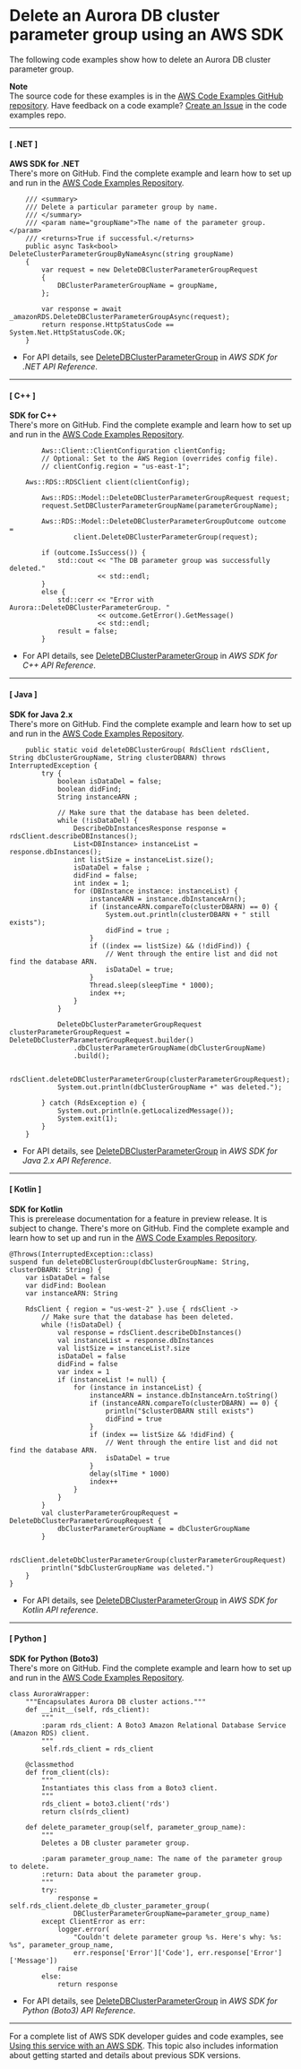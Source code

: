 # Delete an Aurora DB cluster parameter group using an AWS SDK<a name="example_aurora_DeleteDBClusterParameterGroup_section"></a>

The following code examples show how to delete an Aurora DB cluster parameter group\.

**Note**  
The source code for these examples is in the [AWS Code Examples GitHub repository](https://github.com/awsdocs/aws-doc-sdk-examples)\. Have feedback on a code example? [Create an Issue](https://github.com/awsdocs/aws-doc-sdk-examples/issues/new/choose) in the code examples repo\. 

------
#### [ \.NET ]

**AWS SDK for \.NET**  
 There's more on GitHub\. Find the complete example and learn how to set up and run in the [AWS Code Examples Repository](https://github.com/awsdocs/aws-doc-sdk-examples/tree/main/dotnetv3/Aurora#code-examples)\. 
  

```
    /// <summary>
    /// Delete a particular parameter group by name.
    /// </summary>
    /// <param name="groupName">The name of the parameter group.</param>
    /// <returns>True if successful.</returns>
    public async Task<bool> DeleteClusterParameterGroupByNameAsync(string groupName)
    {
        var request = new DeleteDBClusterParameterGroupRequest
        {
            DBClusterParameterGroupName = groupName,
        };

        var response = await _amazonRDS.DeleteDBClusterParameterGroupAsync(request);
        return response.HttpStatusCode == System.Net.HttpStatusCode.OK;
    }
```
+  For API details, see [DeleteDBClusterParameterGroup](https://docs.aws.amazon.com/goto/DotNetSDKV3/rds-2014-10-31/DeleteDBClusterParameterGroup) in *AWS SDK for \.NET API Reference*\. 

------
#### [ C\+\+ ]

**SDK for C\+\+**  
 There's more on GitHub\. Find the complete example and learn how to set up and run in the [AWS Code Examples Repository](https://github.com/awsdocs/aws-doc-sdk-examples/tree/main/cpp/example_code/aurora#code-examples)\. 
  

```
        Aws::Client::ClientConfiguration clientConfig;
        // Optional: Set to the AWS Region (overrides config file).
        // clientConfig.region = "us-east-1";

    Aws::RDS::RDSClient client(clientConfig);

        Aws::RDS::Model::DeleteDBClusterParameterGroupRequest request;
        request.SetDBClusterParameterGroupName(parameterGroupName);

        Aws::RDS::Model::DeleteDBClusterParameterGroupOutcome outcome =
                client.DeleteDBClusterParameterGroup(request);

        if (outcome.IsSuccess()) {
            std::cout << "The DB parameter group was successfully deleted."
                      << std::endl;
        }
        else {
            std::cerr << "Error with Aurora::DeleteDBClusterParameterGroup. "
                      << outcome.GetError().GetMessage()
                      << std::endl;
            result = false;
        }
```
+  For API details, see [DeleteDBClusterParameterGroup](https://docs.aws.amazon.com/goto/SdkForCpp/rds-2014-10-31/DeleteDBClusterParameterGroup) in *AWS SDK for C\+\+ API Reference*\. 

------
#### [ Java ]

**SDK for Java 2\.x**  
 There's more on GitHub\. Find the complete example and learn how to set up and run in the [AWS Code Examples Repository](https://github.com/awsdocs/aws-doc-sdk-examples/tree/main/javav2/example_code/rds#readme)\. 
  

```
    public static void deleteDBClusterGroup( RdsClient rdsClient, String dbClusterGroupName, String clusterDBARN) throws InterruptedException {
        try {
            boolean isDataDel = false;
            boolean didFind;
            String instanceARN ;

            // Make sure that the database has been deleted.
            while (!isDataDel) {
                DescribeDbInstancesResponse response = rdsClient.describeDBInstances();
                List<DBInstance> instanceList = response.dbInstances();
                int listSize = instanceList.size();
                isDataDel = false ;
                didFind = false;
                int index = 1;
                for (DBInstance instance: instanceList) {
                    instanceARN = instance.dbInstanceArn();
                    if (instanceARN.compareTo(clusterDBARN) == 0) {
                        System.out.println(clusterDBARN + " still exists");
                        didFind = true ;
                    }
                    if ((index == listSize) && (!didFind)) {
                        // Went through the entire list and did not find the database ARN.
                        isDataDel = true;
                    }
                    Thread.sleep(sleepTime * 1000);
                    index ++;
                }
            }

            DeleteDbClusterParameterGroupRequest clusterParameterGroupRequest = DeleteDbClusterParameterGroupRequest.builder()
                .dbClusterParameterGroupName(dbClusterGroupName)
                .build();

            rdsClient.deleteDBClusterParameterGroup(clusterParameterGroupRequest);
            System.out.println(dbClusterGroupName +" was deleted.");

        } catch (RdsException e) {
            System.out.println(e.getLocalizedMessage());
            System.exit(1);
        }
    }
```
+  For API details, see [DeleteDBClusterParameterGroup](https://docs.aws.amazon.com/goto/SdkForJavaV2/rds-2014-10-31/DeleteDBClusterParameterGroup) in *AWS SDK for Java 2\.x API Reference*\. 

------
#### [ Kotlin ]

**SDK for Kotlin**  
This is prerelease documentation for a feature in preview release\. It is subject to change\.
 There's more on GitHub\. Find the complete example and learn how to set up and run in the [AWS Code Examples Repository](https://github.com/awsdocs/aws-doc-sdk-examples/tree/main/kotlin/services/rds#code-examples)\. 
  

```
@Throws(InterruptedException::class)
suspend fun deleteDBClusterGroup(dbClusterGroupName: String, clusterDBARN: String) {
    var isDataDel = false
    var didFind: Boolean
    var instanceARN: String

    RdsClient { region = "us-west-2" }.use { rdsClient ->
        // Make sure that the database has been deleted.
        while (!isDataDel) {
            val response = rdsClient.describeDbInstances()
            val instanceList = response.dbInstances
            val listSize = instanceList?.size
            isDataDel = false
            didFind = false
            var index = 1
            if (instanceList != null) {
                for (instance in instanceList) {
                    instanceARN = instance.dbInstanceArn.toString()
                    if (instanceARN.compareTo(clusterDBARN) == 0) {
                        println("$clusterDBARN still exists")
                        didFind = true
                    }
                    if (index == listSize && !didFind) {
                        // Went through the entire list and did not find the database ARN.
                        isDataDel = true
                    }
                    delay(slTime * 1000)
                    index++
                }
            }
        }
        val clusterParameterGroupRequest = DeleteDbClusterParameterGroupRequest {
            dbClusterParameterGroupName = dbClusterGroupName
        }

        rdsClient.deleteDbClusterParameterGroup(clusterParameterGroupRequest)
        println("$dbClusterGroupName was deleted.")
    }
}
```
+  For API details, see [DeleteDBClusterParameterGroup](https://github.com/awslabs/aws-sdk-kotlin#generating-api-documentation) in *AWS SDK for Kotlin API reference*\. 

------
#### [ Python ]

**SDK for Python \(Boto3\)**  
 There's more on GitHub\. Find the complete example and learn how to set up and run in the [AWS Code Examples Repository](https://github.com/awsdocs/aws-doc-sdk-examples/tree/main/python/example_code/aurora#code-examples)\. 
  

```
class AuroraWrapper:
    """Encapsulates Aurora DB cluster actions."""
    def __init__(self, rds_client):
        """
        :param rds_client: A Boto3 Amazon Relational Database Service (Amazon RDS) client.
        """
        self.rds_client = rds_client

    @classmethod
    def from_client(cls):
        """
        Instantiates this class from a Boto3 client.
        """
        rds_client = boto3.client('rds')
        return cls(rds_client)

    def delete_parameter_group(self, parameter_group_name):
        """
        Deletes a DB cluster parameter group.

        :param parameter_group_name: The name of the parameter group to delete.
        :return: Data about the parameter group.
        """
        try:
            response = self.rds_client.delete_db_cluster_parameter_group(
                DBClusterParameterGroupName=parameter_group_name)
        except ClientError as err:
            logger.error(
                "Couldn't delete parameter group %s. Here's why: %s: %s", parameter_group_name,
                err.response['Error']['Code'], err.response['Error']['Message'])
            raise
        else:
            return response
```
+  For API details, see [DeleteDBClusterParameterGroup](https://docs.aws.amazon.com/goto/boto3/rds-2014-10-31/DeleteDBClusterParameterGroup) in *AWS SDK for Python \(Boto3\) API Reference*\. 

------

For a complete list of AWS SDK developer guides and code examples, see [Using this service with an AWS SDK](CHAP_Tutorials.md#sdk-general-information-section)\. This topic also includes information about getting started and details about previous SDK versions\.